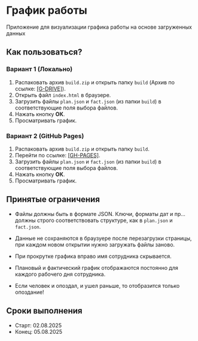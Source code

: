 # График работы

Приложение для визуализации графика работы на основе загруженных данных

## Как пользоваться?

### Вариант 1 (Локально)

1. Распаковать архив `build.zip` и открыть папку `build` (Архив по ссылке: [[G-DRIVE]](https://drive.google.com/drive/folders/1HlukRQRhpUzx8MKsU5cG0hDMwD_XGIJj?usp=sharing)).
2. Открыть файл `index.html` в браузере.
3. Загрузить файлы `plan.json` и `fact.json` (из папки `build`) в соответствующие поля выбора файлов.
4. Нажать кнопку **ОК**.
5. Просматривать график.

### Вариант 2 (GitHub Pages)

1. Распаковать архив `build.zip` и открыть папку `build`.
2. Перейти по ссылке: [[GH-PAGES]](https://ukarpenkov.github.io/work-schedule/build/).
3. Загрузить файлы `plan.json` и `fact.json` (из папки `build`) в соответствующие поля выбора файлов.
4. Нажать кнопку **ОК**.
5. Просматривать график.

## Принятые ограничения

-   Файлы должны быть в формате JSON. Ключи, форматы дат и пр... должны строго соответствовать структуре, как в `plan.json` и `fact.json`.

-   Данные не сохраняются в браузуере после перезагрузки страницы, при каждом новом открытии нужно загружать файлы заново.

-   При прокрутке графика вправо имя сотрудника скрывается.

-   Плановый и фактический график отображаются постоянно для каждого рабочего дня сотрудника.

-   Если человек и опоздал, и ушел раньше, то отобразится только опоздание!

## Сроки выполнения

-   Старт: 02.08.2025
-   Конец: 05.08.2025
